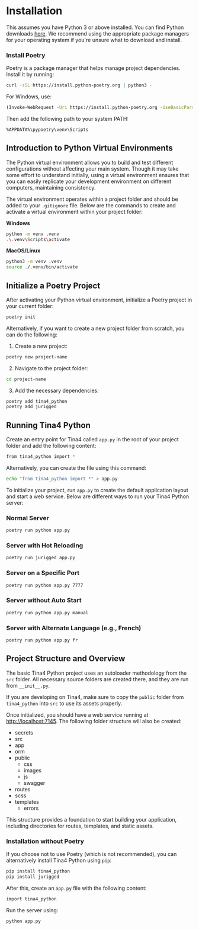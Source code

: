 # Installation

This assumes you have Python 3 or above installed. You can find Python downloads [here](https://www.python.org/downloads/). We recommend using the appropriate package managers for your operating system if you're unsure what to download and install.


### **Install Poetry**

Poetry is a package manager that helps manage project dependencies. Install it by running:

```bash
curl -sSL https://install.python-poetry.org | python3 -
```


For Windows, use:
```bash
(Invoke-WebRequest -Uri https://install.python-poetry.org -UseBasicParsing).Content | py -
```

Then add the following path to your system PATH:
```bash
%APPDATA%\pypoetry\venv\Scripts
```

[//]: # (### **Install Jurigged &#40;for Hot Reloading&#41;**)

[//]: # (Jurigged enables hot reloading while developing your Tina4 Python project:)

[//]: # ()
[//]: # (```bash)

[//]: # (pip install jurigged)

[//]: # (```)

## **Introduction to Python Virtual Environments**


The Python virtual environment allows you to build and test different configurations without affecting your main system. Though it may take some effort to understand initially, using a virtual environment ensures that you can easily replicate your development environment on different computers, maintaining consistency.


The virtual environment operates within a project folder and should be added to your `.gitignore` file. Below are the commands to create and activate a virtual environment within your project folder:


 **Windows**

```bash
python -m venv .venv
.\.venv\Scripts\activate
```

 **MacOS/Linux**

```bash
python3 -m venv .venv
source ./.venv/bin/activate
```



## **Initialize a Poetry Project**

After activating your Python virtual environment, initialize a Poetry project in your current folder:

```bash
poetry init
```

Alternatively, if you want to create a new project folder from scratch, you can do the following:

1. Create a new project:

```bash
poetry new project-name 
```

2. Navigate to the project folder:

```bash
cd project-name
```

3. Add the necessary dependencies:


```bash
poetry add tina4_python 
poetry add jurigged
```

## **Running Tina4 Python**


Create an entry point for Tina4 called `app.py` in the root of your project folder and add the following content:

```bash
from tina4_python import *
```

Alternatively, you can create the file using this command:


```bash
echo "from tina4_python import *" > app.py
```

To initialize your project, run `app.py` to create the default application layout and start a web service. Below are different ways to run your Tina4 Python server:


### **Normal Server**

```bash
poetry run python app.py
```


### **Server with Hot Reloading**

```bash
poetry run jurigged app.py
```

### **Server on a Specific Port**

```bash
poetry run python app.py 7777
```

### **Server without Auto Start**

```bash
poetry run python app.py manual
```

### **Server with Alternate Language (e.g., French)**


```bash
poetry run python app.py fr
```

## **Project Structure and Overview**

The basic Tina4 Python project uses an autoloader methodology from the `src` folder. All necessary source folders are created there, and they are run from `__init__.py`.

If you are developing on Tina4, make sure to copy the `public` folder from `tina4_python` into `src` to use its assets properly.

Once initialized, you should have a web service running at [http://localhost:7145](http://localhost:7145). The following folder structure will also be created:



-   secrets
-   src
-   app
-   orm
-   public
    -   css
    -   images
    -   js
    -   swagger
-   routes
-   scss
-   templates
    -   errors



This structure provides a foundation to start building your application, including directories for routes, templates, and static assets.


### **Installation without Poetry**

If you choose not to use Poetry (which is not recommended), you can alternatively install Tina4 Python using `pip`:


```bash
pip install tina4_python 
pip install jurigged
```

After this, create an `app.py` file with the following content:

```bash
import tina4_python
```

Run the server using:

```bash
python app.py
```

